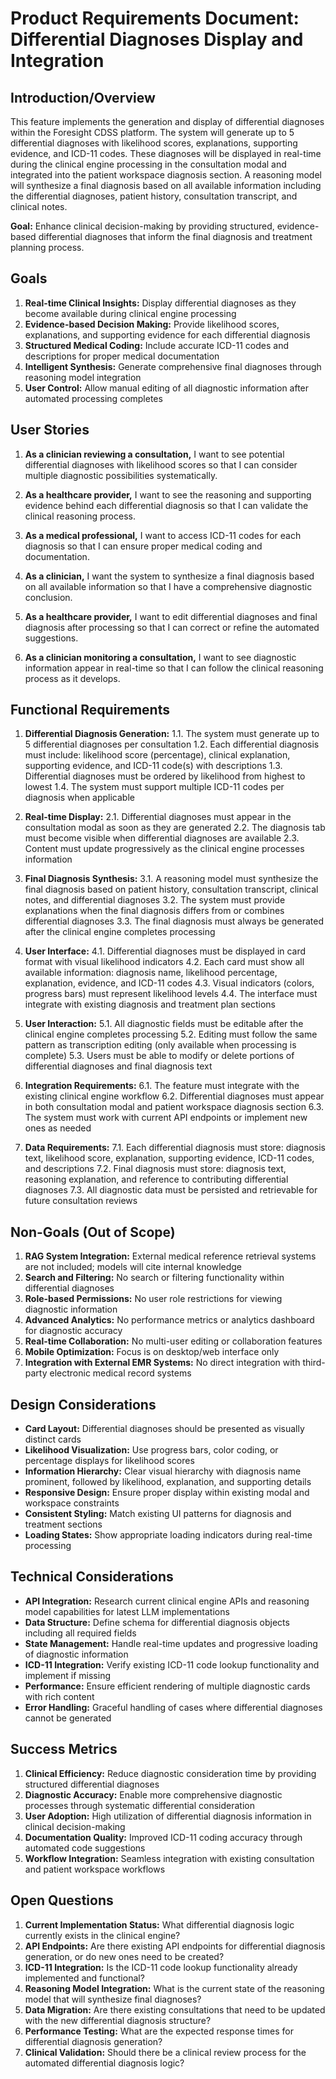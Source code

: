 # Product Requirements Document: Differential Diagnoses Display and Integration

## Introduction/Overview

This feature implements the generation and display of differential diagnoses within the Foresight CDSS platform. The system will generate up to 5 differential diagnoses with likelihood scores, explanations, supporting evidence, and ICD-11 codes. These diagnoses will be displayed in real-time during the clinical engine processing in the consultation modal and integrated into the patient workspace diagnosis section. A reasoning model will synthesize a final diagnosis based on all available information including the differential diagnoses, patient history, consultation transcript, and clinical notes.

**Goal:** Enhance clinical decision-making by providing structured, evidence-based differential diagnoses that inform the final diagnosis and treatment planning process.

## Goals

1. **Real-time Clinical Insights:** Display differential diagnoses as they become available during clinical engine processing
2. **Evidence-based Decision Making:** Provide likelihood scores, explanations, and supporting evidence for each differential diagnosis
3. **Structured Medical Coding:** Include accurate ICD-11 codes and descriptions for proper medical documentation
4. **Intelligent Synthesis:** Generate comprehensive final diagnoses through reasoning model integration
5. **User Control:** Allow manual editing of all diagnostic information after automated processing completes

## User Stories

1. **As a clinician reviewing a consultation,** I want to see potential differential diagnoses with likelihood scores so that I can consider multiple diagnostic possibilities systematically.

2. **As a healthcare provider,** I want to see the reasoning and supporting evidence behind each differential diagnosis so that I can validate the clinical reasoning process.

3. **As a medical professional,** I want to access ICD-11 codes for each diagnosis so that I can ensure proper medical coding and documentation.

4. **As a clinician,** I want the system to synthesize a final diagnosis based on all available information so that I have a comprehensive diagnostic conclusion.

5. **As a healthcare provider,** I want to edit differential diagnoses and final diagnosis after processing so that I can correct or refine the automated suggestions.

6. **As a clinician monitoring a consultation,** I want to see diagnostic information appear in real-time so that I can follow the clinical reasoning process as it develops.

## Functional Requirements

1. **Differential Diagnosis Generation:**
   1.1. The system must generate up to 5 differential diagnoses per consultation
   1.2. Each differential diagnosis must include: likelihood score (percentage), clinical explanation, supporting evidence, and ICD-11 code(s) with descriptions
   1.3. Differential diagnoses must be ordered by likelihood from highest to lowest
   1.4. The system must support multiple ICD-11 codes per diagnosis when applicable

2. **Real-time Display:**
   2.1. Differential diagnoses must appear in the consultation modal as soon as they are generated
   2.2. The diagnosis tab must become visible when differential diagnoses are available
   2.3. Content must update progressively as the clinical engine processes information

3. **Final Diagnosis Synthesis:**
   3.1. A reasoning model must synthesize the final diagnosis based on patient history, consultation transcript, clinical notes, and differential diagnoses
   3.2. The system must provide explanations when the final diagnosis differs from or combines differential diagnoses
   3.3. The final diagnosis must always be generated after the clinical engine completes processing

4. **User Interface:**
   4.1. Differential diagnoses must be displayed in card format with visual likelihood indicators
   4.2. Each card must show all available information: diagnosis name, likelihood percentage, explanation, evidence, and ICD-11 codes
   4.3. Visual indicators (colors, progress bars) must represent likelihood levels
   4.4. The interface must integrate with existing diagnosis and treatment plan sections

5. **User Interaction:**
   5.1. All diagnostic fields must be editable after the clinical engine completes processing
   5.2. Editing must follow the same pattern as transcription editing (only available when processing is complete)
   5.3. Users must be able to modify or delete portions of differential diagnoses and final diagnosis text

6. **Integration Requirements:**
   6.1. The feature must integrate with the existing clinical engine workflow
   6.2. Differential diagnoses must appear in both consultation modal and patient workspace diagnosis section
   6.3. The system must work with current API endpoints or implement new ones as needed

7. **Data Requirements:**
   7.1. Each differential diagnosis must store: diagnosis text, likelihood score, explanation, supporting evidence, ICD-11 codes, and descriptions
   7.2. Final diagnosis must store: diagnosis text, reasoning explanation, and reference to contributing differential diagnoses
   7.3. All diagnostic data must be persisted and retrievable for future consultation reviews

## Non-Goals (Out of Scope)

1. **RAG System Integration:** External medical reference retrieval systems are not included; models will cite internal knowledge
2. **Search and Filtering:** No search or filtering functionality within differential diagnoses
3. **Role-based Permissions:** No user role restrictions for viewing diagnostic information
4. **Advanced Analytics:** No performance metrics or analytics dashboard for diagnostic accuracy
5. **Real-time Collaboration:** No multi-user editing or collaboration features
6. **Mobile Optimization:** Focus is on desktop/web interface only
7. **Integration with External EMR Systems:** No direct integration with third-party electronic medical record systems

## Design Considerations

- **Card Layout:** Differential diagnoses should be presented as visually distinct cards
- **Likelihood Visualization:** Use progress bars, color coding, or percentage displays for likelihood scores
- **Information Hierarchy:** Clear visual hierarchy with diagnosis name prominent, followed by likelihood, explanation, and supporting details
- **Responsive Design:** Ensure proper display within existing modal and workspace constraints
- **Consistent Styling:** Match existing UI patterns for diagnosis and treatment sections
- **Loading States:** Show appropriate loading indicators during real-time processing

## Technical Considerations

- **API Integration:** Research current clinical engine APIs and reasoning model capabilities for latest LLM implementations
- **Data Structure:** Define schema for differential diagnosis objects including all required fields
- **State Management:** Handle real-time updates and progressive loading of diagnostic information
- **ICD-11 Integration:** Verify existing ICD-11 code lookup functionality and implement if missing
- **Performance:** Ensure efficient rendering of multiple diagnostic cards with rich content
- **Error Handling:** Graceful handling of cases where differential diagnoses cannot be generated

## Success Metrics

1. **Clinical Efficiency:** Reduce diagnostic consideration time by providing structured differential diagnoses
2. **Diagnostic Accuracy:** Enable more comprehensive diagnostic processes through systematic differential consideration
3. **User Adoption:** High utilization of differential diagnosis information in clinical decision-making
4. **Documentation Quality:** Improved ICD-11 coding accuracy through automated code suggestions
5. **Workflow Integration:** Seamless integration with existing consultation and patient workspace workflows

## Open Questions

1. **Current Implementation Status:** What differential diagnosis logic currently exists in the clinical engine?
2. **API Endpoints:** Are there existing API endpoints for differential diagnosis generation, or do new ones need to be created?
3. **ICD-11 Integration:** Is the ICD-11 code lookup functionality already implemented and functional?
4. **Reasoning Model Integration:** What is the current state of the reasoning model that will synthesize final diagnoses?
5. **Data Migration:** Are there existing consultations that need to be updated with the new differential diagnosis structure?
6. **Performance Testing:** What are the expected response times for differential diagnosis generation?
7. **Clinical Validation:** Should there be a clinical review process for the automated differential diagnosis logic? 